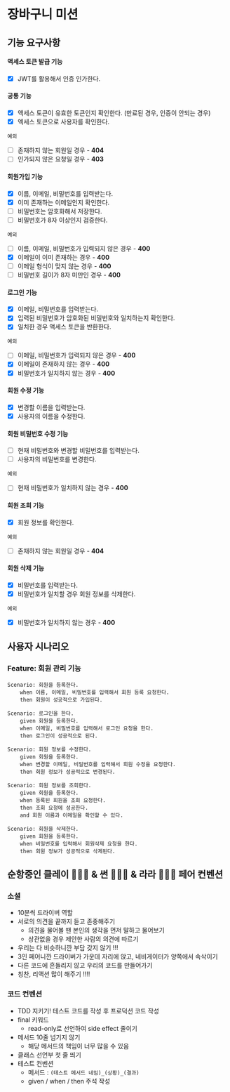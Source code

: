 # 장바구니 미션

## 기능 요구사항

#### 액세스 토큰 발급 기능

- [x] JWT를 활용해서 인증 인가한다.

#### 공통 기능

- [x] 액세스 토큰이 유효한 토큰인지 확인한다. (만료된 경우, 인증이 안되는 경우)
- [x] 엑세스 토큰으로 사용자를 확인한다.

`예외`

- [ ] 존재하지 않는 회원일 경우 - **404**
- [ ] 인가되지 않은 요청일 경우 - **403**

#### 회원가입 기능

- [x] 이름, 이메일, 비밀번호를 입력받는다.
- [x] 이미 존재하는 이메일인지 확인한다.
- [ ] 비밀번호는 암호화해서 저장한다.
- [ ] 비밀번호가 8자 이상인지 검증한다.

`예외`

- [ ] 이름, 이메일, 비밀번호가 입력되지 않은 경우 - **400**
- [x] 이메일이 이미 존재하는 경우 - **400**
- [ ] 이메일 형식이 맞지 않는 경우  - **400**
- [ ] 비밀번호 길이가 8자 미만인 경우 - **400**

#### 로그인 기능

- [x] 이메일, 비밀번호를 입력받는다.
- [x] 입력된 비밀번호가 암호화된 비밀번호와 일치하는지 확인한다.
- [x] 일치한 경우 액세스 토큰을 반환한다.

`예외`

- [ ] 이메일, 비밀번호가 입력되지 않은 경우 - **400**
- [x] 이메일이 존재하지 않는 경우 - **400**
- [x] 비밀번호가 일치하지 않는 경우 - **400**

#### 회원 수정 기능

- [x] 변경할 이름을 입력받는다.
- [x] 사용자의 이름을 수정한다.

#### 회원 비밀번호 수정 기능

- [ ] 현재 비밀번호와 변경할 비밀번호를 입력받는다.
- [ ] 사용자의 비밀번호를 변경한다.

`예외`

- [ ] 현재 비밀번호가 일치하지 않는 경우 - **400**

#### 회원 조회 기능

- [x] 회원 정보를 확인한다.

`예외`

- [ ] 존재하지 않는 회원일 경우 - **404**

#### 회원 삭제 기능

- [x] 비밀번호를 입력받는다.
- [x] 비밀번호가 일치할 경우 회원 정보를 삭제한다.

`예외`

- [x] 비밀번호가 일치하지 않는 경우 - **400**

## 사용자 시나리오

### Feature: 회원 관리 기능

```
Scenario: 회원을 등록한다.
	when 이름, 이메일, 비밀번호를 입력해서 회원 등록 요청한다.
	then 회원이 성공적으로 가입된다.
```

```
Scenario: 로그인을 한다.
	given 회원을 등록한다.
	when 이메일, 비밀번호를 입력해서 로그인 요청을 한다.
	then 로그인이 성공적으로 된다.
```

```
Scenario: 회원 정보를 수정한다.
	given 회원을 등록한다.
	when 변경할 이메일, 비밀번호를 입력해서 회원 수정을 요청한다.
	then 회원 정보가 성공적으로 변경된다.
```

```
Scenario: 회원 정보를 조회한다.
	given 회원을 등록한다.
	when 등록된 회원을 조회 요청한다.
	then 조회 요청에 성공한다.
	and 회원 이름과 이메일을 확인할 수 있다.
```

```
Scenario: 회원을 삭제한다.
	given 회원을 등록한다.
	when 비밀번호를 입력해서 회원삭제 요청을 한다. 
	then 회원 정보가 성공적으로 삭제된다. 
```

## 순항중인 클레이 🧑🏻‍💻 & 썬 🧑🏻‍💻 & 라라 👩🏻‍💻 페어 컨벤션
### 소셜
- 10분씩 드라이버 역할
- 서로의 의견을 끝까지 듣고 존중해주기
  - 의견을 물어볼 땐 본인의 생각을 먼저 말하고 물어보기
  - 상관없을 경우 제안한 사람의 의견에 따르기
- 우리는 다 비슷하니깐 부담 갖지 않기 !!!
- 3인 페어니깐 드라이버가 가운데 자리에 앉고, 네비게이터가 양쪽에서 속삭이기
- 다른 코드에 흔들리지 않고 우리의 코드를 만들어가기
- 칭찬, 리액션 많이 해주기 !!!!


### 코드 컨벤션
- TDD 지키기! 테스트 코드를 작성 후 프로덕션 코드 작성
- final 키워드
  - read-only로 선언하여 side effect 줄이기
- 메서드 10줄 넘기지 않기
  - 해당 메서드의 책임이 너무 많을 수 있음
- 클래스 선언부 첫 줄 띄기
- 테스트 컨벤션
  - 메서드 : `(테스트 메서드 네임)_(상황)_(결과)`
  - given / when / then 주석 작성
